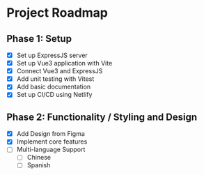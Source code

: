 # Project Roadmap

## Phase 1: Setup
- [x] Set up ExpressJS server
- [x] Set up Vue3 application with Vite
- [x] Connect Vue3 and ExpressJS
- [x] Add unit testing with Vitest
- [x] Add basic documentation
- [x] Set up CI/CD using Netlify

## Phase 2: Functionality / Styling and Design
- [x] Add Design from Figma
- [x] Implement core features
- [ ] Multi-language Support
    - [ ] Chinese
    - [ ] Spanish

